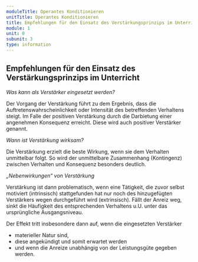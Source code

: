 ```yaml
---
moduleTitle: Operantes Konditionieren
unitTitle: Operantes Konditionieren
title: Empfehlungen für den Einsatz des Verstärkungsprinzips im Unterricht
module: 1
unit: 0
subunit: 3
type: information
---
```


## Empfehlungen für den Einsatz des Verstärkungsprinzips im Unterricht

*Was kann als Verstärker eingesetzt werden?*

Der Vorgang der Verstärkung führt zu dem Ergebnis, dass die Auftretenswahrscheinlichkeit oder Intensität des betreffenden Verhaltens steigt. Im Falle der positiven Verstärkung durch die Darbietung einer angenehmen Konsequenz erreicht. Diese wird auch positiver Verstärker genannt. 

<flipcard id="1"></flipcard>
<flipcard id="2"></flipcard>
<flipcard id="3"></flipcard>
<flipcard id="4"></flipcard>


*Wann ist Verstärkung wirksam?*

Die Verstärkung erzielt die beste Wirkung, wenn sie dem Verhalten unmittelbar folgt. So wird der unmittelbare Zusammenhang (Kontingenz) zwischen Verhalten und Konsequenz besonders deutlich. 

<flipcard id="5"></flipcard>
<flipcard id="6"></flipcard>


*„Nebenwirkungen“ von Verstärkung*

Verstärkung ist dann problematisch, wenn eine Tätigkeit, die zuvor selbst motiviert (intrinsisch) stattgefunden hat nur noch des hinzugefügten Verstärkers wegen durchgeführt wird (extrinsisch). Fällt der Anreiz weg, sinkt die Häufigkeit des entsprechenden Verhaltens u.U. unter das ursprüngliche Ausgangsniveau. 

Der Effekt tritt insbesondere dann auf, wenn die eingesetzten Verstärker 
* materieller Natur sind, 
* diese angekündigt und somit erwartet werden 
* und wenn die Anreize unabhängig von der Leistungsgüte gegeben werden. 